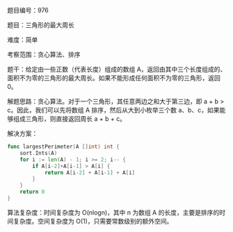 题目编号：976

题目：三角形的最大周长

难度：简单

考察范围：贪心算法、排序

题干：给定由一些正数（代表长度）组成的数组 A，返回由其中三个长度组成的、面积不为零的三角形的最大周长。如果不能形成任何面积不为零的三角形，返回 0。

解题思路：贪心算法。对于一个三角形，其任意两边之和大于第三边，即 a + b > c。因此，我们可以先将数组 A 排序，然后从大到小枚举三个数 a、b、c，如果能够组成三角形，则直接返回周长 a + b + c。

解决方案：

```go
func largestPerimeter(A []int) int {
    sort.Ints(A)
    for i := len(A) - 1; i >= 2; i-- {
        if A[i-2]+A[i-1] > A[i] {
            return A[i-2] + A[i-1] + A[i]
        }
    }
    return 0
}
```

算法复杂度：时间复杂度为 O(nlogn)，其中 n 为数组 A 的长度，主要是排序的时间复杂度。空间复杂度为 O(1)，只需要常数级别的额外空间。